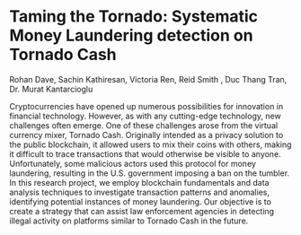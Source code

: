 # Taming the Tornado: Systematic Money Laundering detection on Tornado Cash

Rohan Dave, Sachin Kathiresan, Victoria Ren, Reid Smith , Duc Thang Tran, Dr. Murat Kantarcioglu

Cryptocurrencies have opened up numerous possibilities for innovation in financial technology. However, as with any cutting-edge technology, new challenges often emerge. One of these challenges arose from the virtual currency mixer, Tornado Cash. Originally intended as a privacy solution to the public blockchain, it allowed users to mix their coins with others, making it difficult to trace transactions that would otherwise be visible to anyone. Unfortunately, some malicious actors used this protocol for money laundering, resulting in the U.S. government imposing a ban on the tumbler. In this research project, we employ blockchain fundamentals and data analysis techniques to investigate transaction patterns and anomalies, identifying potential instances of money laundering. Our objective is to create a strategy that can assist law enforcement agencies in detecting illegal activity on platforms similar to Tornado Cash in the future.
